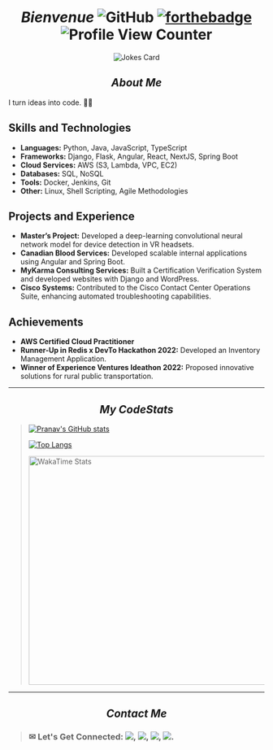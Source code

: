 <div align="center">
  
# _Bienvenue_ ![GitHub](https://img.shields.io/badge/github-%23121011.svg?style=for-the-badge&logo=github&logoColor=white)   [![forthebadge](https://forthebadge.com/images/badges/built-with-love.svg)](https://forthebadge.com) ![Profile View Counter](https://komarev.com/ghpvc/?username=pranavarora1895)

![Jokes Card](https://readme-jokes.vercel.app/api/?theme=radical)
  </div>

  <div align="center">
  
  _<h2 align="center">About Me</h2>_

  </div>

  I turn ideas into code. 🧑‍💻

## Skills and Technologies

- **Languages:** Python, Java, JavaScript, TypeScript
- **Frameworks:** Django, Flask, Angular, React, NextJS, Spring Boot
- **Cloud Services:** AWS (S3, Lambda, VPC, EC2)
- **Databases:** SQL, NoSQL
- **Tools:** Docker, Jenkins, Git
- **Other:** Linux, Shell Scripting, Agile Methodologies

## Projects and Experience

- **Master’s Project:** Developed a deep-learning convolutional neural network model for device detection in VR headsets.
- **Canadian Blood Services:** Developed scalable internal applications using Angular and Spring Boot.
- **MyKarma Consulting Services:** Built a Certification Verification System and developed websites with Django and WordPress.
- **Cisco Systems:** Contributed to the Cisco Contact Center Operations Suite, enhancing automated troubleshooting capabilities.

## Achievements

- **AWS Certified Cloud Practitioner**
- **Runner-Up in Redis x DevTo Hackathon 2022:** Developed an Inventory Management Application.
- **Winner of Experience Ventures Ideathon 2022:** Proposed innovative solutions for rural public transportation.

---
 
_<h2 align="center">My CodeStats</h2>_
  
> <a>[![Pranav's GitHub stats](https://github-readme-stats-sigma-five.vercel.app/api?username=pranavarora1895&theme=radical&show_icons=true&line_height=20&count_private=true)](https://github.com/pranavarora1895?tab=repositories)</a>  
>  
> <a>[![Top Langs](https://github-readme-stats-sigma-five.vercel.app/api/top-langs/?username=pranavarora1895&layout=compact&theme=radical)](https://github.com/pranavarora1895?tab=repositories)</a>
>
><img src="https://wakatime.com/share/@pranavarora1895/697245fe-296e-4655-8579-ceb28b68f68c.png" alt="WakaTime Stats" height=450 width=600></img>
---

_<h2 align="center">Contact Me</h2>_

> ### ✉ Let's Get Connected: [<img src="https://img.shields.io/badge/Gmail-D14836?style=for-the-badge&logo=gmail&logoColor=white"/>](mailto:aurorapranav187@gmail.com), [<img src="https://img.shields.io/badge/LinkedIn-0077B5?style=for-the-badge&logo=linkedin&logoColor=white"/>](https://www.linkedin.com/in/pranav-arora-354b71bb), [<img src="https://img.shields.io/badge/Instagram-E4405F?style=for-the-badge&logo=instagram&logoColor=white"/>](https://www.instagram.com/arorapranav187/), [<img src = "https://img.shields.io/badge/Facebook-1877F2?style=for-the-badge&logo=facebook&logoColor=white"/>](https://www.facebook.com/cosmicpranav007/).
